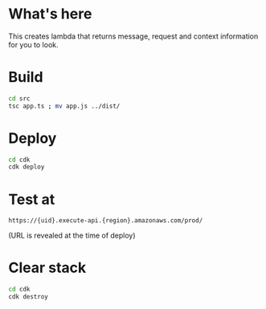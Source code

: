 # What's here

This creates lambda that returns message, request and context information for you to look.

# Build

```bash
cd src
tsc app.ts ; mv app.js ../dist/
```

# Deploy

```bash
cd cdk
cdk deploy
```

# Test at

```
https://{uid}.execute-api.{region}.amazonaws.com/prod/
```

(URL is revealed at the time of deploy)

# Clear stack

```bash
cd cdk
cdk destroy
```
